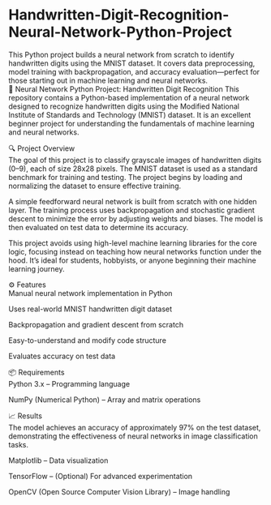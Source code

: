 # Handwritten-Digit-Recognition-Neural-Network-Python-Project
This Python project builds a neural network from scratch to identify handwritten digits using the MNIST dataset. It covers data preprocessing, model training with backpropagation, and accuracy evaluation—perfect for those starting out in machine learning and neural networks.
<br>
🧠 Neural Network Python Project: Handwritten Digit Recognition
This repository contains a Python-based implementation of a neural network designed to recognize handwritten digits using the Modified National Institute of Standards and Technology (MNIST) dataset. It is an excellent beginner project for understanding the fundamentals of machine learning and neural networks.<br>

🔍 Project Overview<br>
The goal of this project is to classify grayscale images of handwritten digits (0–9), each of size 28x28 pixels. The MNIST dataset is used as a standard benchmark for training and testing. The project begins by loading and normalizing the dataset to ensure effective training.<br>

A simple feedforward neural network is built from scratch with one hidden layer. The training process uses backpropagation and stochastic gradient descent to minimize the error by adjusting weights and biases. The model is then evaluated on test data to determine its accuracy.<br>

This project avoids using high-level machine learning libraries for the core logic, focusing instead on teaching how neural networks function under the hood. It’s ideal for students, hobbyists, or anyone beginning their machine learning journey.<br>

⚙️ Features<br>
Manual neural network implementation in Python<br>

Uses real-world MNIST handwritten digit dataset<br>

Backpropagation and gradient descent from scratch<br>

Easy-to-understand and modify code structure<br>

Evaluates accuracy on test data<br>

📦 Requirements<br>
Python 3.x – Programming language<br>

NumPy (Numerical Python) – Array and matrix operations<br>

📈 Results<br>
The model achieves an accuracy of approximately 97% on the test dataset, demonstrating the effectiveness of neural networks in image classification tasks.

Matplotlib – Data visualization<br>

TensorFlow – (Optional) For advanced experimentation<br>

OpenCV (Open Source Computer Vision Library) – Image handling<br>
